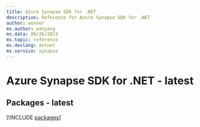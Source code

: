 ```yaml
---
title: Azure Synapse SDK for .NET
description: Reference for Azure Synapse SDK for .NET
author: wonner
ms.author: wanyang
ms.data: 09/26/2023
ms.topic: reference
ms.devlang: dotnet
ms.service: synapse
---
```

# Azure Synapse SDK for .NET - latest
## Packages - latest
[!INCLUDE [packages](synapse-index.md)]
